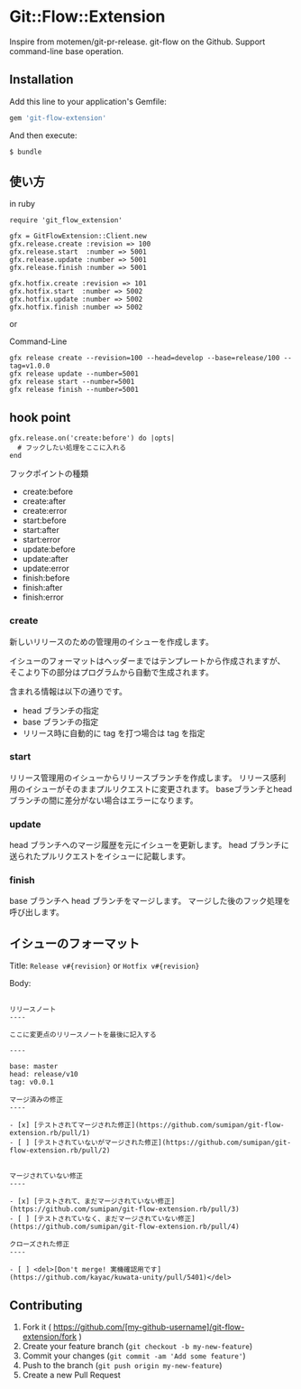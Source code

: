 # Git::Flow::Extension

Inspire from motemen/git-pr-release. git-flow on the Github. Support command-line base operation.

## Installation

Add this line to your application's Gemfile:

```ruby
gem 'git-flow-extension'
```

And then execute:

    $ bundle

## 使い方

in ruby

```
require 'git_flow_extension'

gfx = GitFlowExtension::Client.new
gfx.release.create :revision => 100
gfx.release.start  :number => 5001
gfx.release.update :number => 5001
gfx.release.finish :number => 5001

gfx.hotfix.create :revision => 101
gfx.hotfix.start  :number => 5002
gfx.hotfix.update :number => 5002
gfx.hotfix.finish :number => 5002
```

or

Command-Line

```
gfx release create --revision=100 --head=develop --base=release/100 --tag=v1.0.0
gfx release update --number=5001
gfx release start --number=5001
gfx release finish --number=5001
```

## hook point

```
gfx.release.on('create:before') do |opts|
  # フックしたい処理をここに入れる
end
```

フックポイントの種類

- create:before
- create:after
- create:error
- start:before
- start:after
- start:error
- update:before
- update:after
- update:error
- finish:before
- finish:after
- finish:error


### create

新しいリリースのための管理用のイシューを作成します。

イシューのフォーマットはヘッダーまではテンプレートから作成されますが、
そこより下の部分はプログラムから自動で生成されます。

含まれる情報は以下の通りです。

- head ブランチの指定
- base ブランチの指定
- リリース時に自動的に tag を打つ場合は tag を指定


### start

リリース管理用のイシューからリリースブランチを作成します。
リリース感利用のイシューがそのままプルリクエストに変更されます。
baseブランチとheadブランチの間に差分がない場合はエラーになります。

### update

head ブランチへのマージ履歴を元にイシューを更新します。
head ブランチに送られたプルリクエストをイシューに記載します。

### finish

base ブランチへ head ブランチをマージします。
マージした後のフック処理を呼び出します。


## イシューのフォーマット

Title: ```Release v#{revision}``` or ```Hotfix v#{revision}```

Body:

```

リリースノート
----

ここに変更点のリリースノートを最後に記入する

----

base: master
head: release/v10
tag: v0.0.1

マージ済みの修正
----

- [x] [テストされてマージされた修正](https://github.com/sumipan/git-flow-extension.rb/pull/1)
- [ ] [テストされていないがマージされた修正](https://github.com/sumipan/git-flow-extension.rb/pull/2)


マージされていない修正
----

- [x] [テストされて、まだマージされていない修正](https://github.com/sumipan/git-flow-extension.rb/pull/3)
- [ ] [テストされていなく、まだマージされていない修正](https://github.com/sumipan/git-flow-extension.rb/pull/4)

クローズされた修正
----

- [ ] <del>[Don't merge! 実機確認用です](https://github.com/kayac/kuwata-unity/pull/5401)</del>

```

## Contributing

1. Fork it ( https://github.com/[my-github-username]/git-flow-extension/fork )
2. Create your feature branch (`git checkout -b my-new-feature`)
3. Commit your changes (`git commit -am 'Add some feature'`)
4. Push to the branch (`git push origin my-new-feature`)
5. Create a new Pull Request
